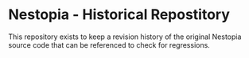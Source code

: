 Nestopia - Historical Repostitory
=================================

This repository exists to keep a revision history of the original Nestopia source code that can be referenced to check for regressions.